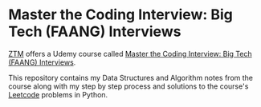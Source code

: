 # Master the Coding Interview: Big Tech (FAANG) Interviews
[ZTM](https://zerotomastery.io/) offers a Udemy course called [Master the Coding Interview: Big Tech (FAANG) Interviews](https://www.udemy.com/share/103J2K3@qe9lgUOC5jQCWRWTmPywBQSm1RqY-0fV8O-u23o5D34spyB7ZPocOVDee9aeSwy1/).

This repository contains my Data Structures and Algorithm notes from the course along with my step by step process and solutions to the course's [Leetcode](leetcode.com) problems in Python. 

